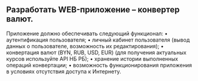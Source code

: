 ## Разработать WEB-приложение – конвертер валют.

 Приложение должно обеспечивать следующий функционал:
• аутентификация пользователя;
• личный кабинет пользователя (вывод данных о пользователе, возможность их редактирования);
• конвертация валют (BYN, RUB, USD, EUR) (для получения актуальных курсов используйте API НБ РБ);
• хранение истории выполненных операций конвертации;
• возможность функционирования приложения в условиях отсутствия доступа к Интернету.
